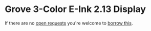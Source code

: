 # Grove 3-Color E-Ink 2.13 Display
If there are no [open requests](../../../../issues?q=is%3Aissue+is%3Aopen+%22Grove+3-Color+E-Ink+2.13+Display%22+in%3Atitle) you're welcome to [borrow this](../../../../issues/new?title=Borrow+request+for+Grove+3-Color+E-Ink+2.13+Display&body=1+piece+of+%5Bthis%5D%28..%2Fblob%2Fmain%2F.%2FHardware%2FDisplays%2FGrove_3-Color_E-Ink_2.13_Display.md%29+for+~2+weeks.).